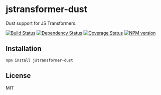 # jstransformer-dust

Dust support for JS Transformers.

[![Build Status](https://img.shields.io/travis/jstransformers/jstransformer-dust/master.svg)](https://travis-ci.org/jstransformers/jstransformer-dust)
[![Dependency Status](https://img.shields.io/david/jstransformers/jstransformer-dust.svg)](https://david-dm.org/jstransformers/jstransformer-dust)
[![Coverage Status](https://img.shields.io/coveralls/jstransformers/jstransformer-dust/master.svg)](https://coveralls.io/r/jstransformers/jstransformer-dust?branch=master)
[![NPM version](https://img.shields.io/npm/v/jstransformer-dust.svg)](https://www.npmjs.org/package/jstransformer-dust)

## Installation

    npm install jstransformer-dust

## License

  MIT
